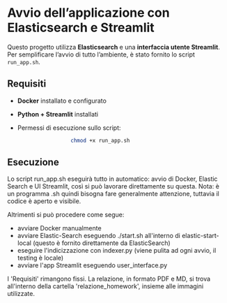 # Avvio dell’applicazione con Elasticsearch e Streamlit

Questo progetto utilizza **Elasticsearch** e una **interfaccia utente Streamlit**.  
Per semplificare l’avvio di tutto l’ambiente, è stato fornito lo script `run_app.sh`.

## Requisiti

- **Docker** installato e configurato  
- **Python + Streamlit** installati  
- Permessi di esecuzione sullo script:

  ```bash
                   chmod +x run_app.sh

## Esecuzione
Lo script run_app.sh eseguirà tutto in automatico: avvio di Docker, Elastic Search e UI Streamlit, così si può lavorare direttamente su questa. 
Nota: è un programma .sh quindi bisogna fare generalmente attenzione, tuttavia il codice è aperto e visibile.

Altrimenti si può procedere come segue:
- avviare Docker manualmente
- avviare Elastic-Search eseguendo ./start.sh all'interno di elastic-start-local (questo è fornito direttamente da ElasticSearch)
- eseguire l'indicizzazione con indexer.py (viene pulita ad ogni avvio, il testing è locale)
- avviare l'app Streamlit eseguendo user_interface.py

I 'Requisiti' rimangono fissi. La relazione, in formato PDF e MD, si trova all'interno della cartella 'relazione_homework', insieme alle immagini utilizzate.